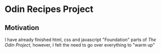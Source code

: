 # Odin Recipes Project

## Motivation

I have already finished html, css and javascript "Foundation" parts
of _The Odin Project_, however, I felt the need to go over everything to "warm up"

